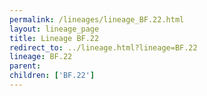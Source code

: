 ```yaml
---
permalink: /lineages/lineage_BF.22.html
layout: lineage_page
title: Lineage BF.22
redirect_to: ../lineage.html?lineage=BF.22
lineage: BF.22
parent: 
children: ['BF.22']
---
```

